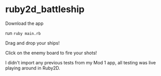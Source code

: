 # ruby2d_battleship

Download the app

run `ruby main.rb`

Drag and drop your ships!

Click on the enemy board to fire your shots!

I didn't import any previous tests from my Mod 1 app, all testing was live playing around in Ruby2D.
